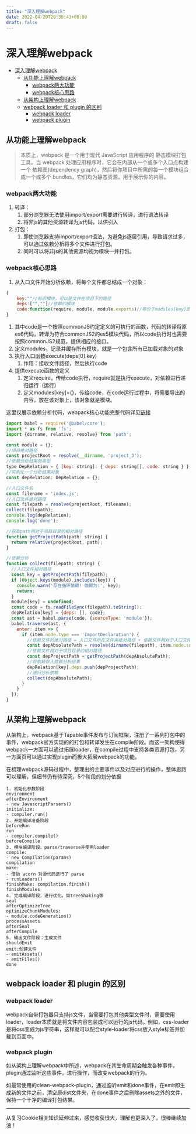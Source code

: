 ```yaml
---
title: "深入理解webpack"
date: 2022-04-20T20:36:43+08:00
draft: false
---
```


# 深入理解webpack

<!-- TOC -->

- [深入理解webpack](#深入理解webpack)
  - [从功能上理解webpack](#从功能上理解webpack)
    - [webpack两大功能](#webpack两大功能)
    - [webpack核心思路](#webpack核心思路)
  - [从架构上理解webpack](#从架构上理解webpack)
  - [webpack loader 和 plugin 的区别](#webpack-loader-和-plugin-的区别)
    - [webpack loader](#webpack-loader)
    - [webpack plugin](#webpack-plugin)

<!-- /TOC -->
 
## 从功能上理解webpack

> 本质上，webpack 是一个用于现代 JavaScript 应用程序的 静态模块打包工具。当 webpack 处理应用程序时，它会在内部从一个或多个入口点构建一个 依赖图(dependency graph)，然后将你项目中所需的每一个模块组合成一个或多个 bundles，它们均为静态资源，用于展示你的内容。

### webpack两大功能
1. 转译：
   1. 部分浏览器无法使用import/export需要进行转译，进行语法转译
   2. 将非js的其他资源转译为js代码，以供引入
2. 打包：
   1. 即使浏览器支持import/export语法，为避免js逐层引用，导致请求过多，可以通过依赖分析将多个文件进行打包。
   2. 同时可以将非js的其他资源均视为模块一并打包。

### webpack核心思路
1. 从入口文件开始分析依赖，将每个文件都总结成一个对象：
```js
{
    key:""//标识模块，可以是文件在项目下的路径
    deps:["",""]//依赖的模块
    code:function(require, module, module.exports)//等价于modules[key]即一个模块对象用于存放要到处的内容
}
```
   1. 其中code是一个按照commonJS约定定义的可执行的函数，代码的转译将原es6代码，转译为符合commonJS2的es5模块代码，所以code执行时也需要按照commonJS2规范，提供相应的接口。
2. 定义modules，记录并缓存所有模块，就是一个包含所有已加载对象的对象
3. 执行入口函数execute(deps[0].key)
    1. 作用：接收文件路径，然后执行code
4. 提供execute函数的定义
    1. 定义require，传给code执行，require就是执行execute，对依赖进行递归运行（运行）
    2. 定义modules[key]={}，传给code，在code运行过程中，将需要导出的内容，放在该对象上，该对象就是模块。

这里仅展示依赖分析代码，webpack核心功能完整代码详见[链接](https://github.com/Howardyangyixuan/my-webpack-demo-2)
```js
import babel = require('@babel/core');
import * as fs from 'fs';
import {dirname, relative, resolve} from 'path';

const module = {};
//项目绝对路径
const projectRoot = resolve(__dirname, 'project_3');
//依赖分析结果的类型
type DepRelation = { [key: string]: { deps: string[], code: string } }
//实例化一个分析结果对象
const depRelation: DepRelation = {};

//入口文件名
const filename = 'index.js';
//入口文件绝对路径
const filepath = resolve(projectRoot, filename);
collect(filepath);
console.log(depRelation);
console.log('done');

//获取path相对于项目目录的相对路径
function getProjectPath(path: string) {
  return relative(projectRoot, path);
}

//依赖分析
function collect(filepath: string) {
  //入口文件相对路径
  const key = getProjectPath(filepath);
  if (Object.keys(module).includes(key)) {
    console.warn('存在循环依赖! 依赖为:', key);
    return;
  }
  module[key] = undefined;
  const code = fs.readFileSync(filepath).toString();
  depRelation[key] = {deps: [], code};
  const ast = babel.parse(code, {sourceType: 'module'});
  babel.traverse(ast, {
    enter: item => {
      if (item.node.type === 'ImportDeclaration') {
        //依赖文件的绝对路径 = 入口文件所在文件夹绝对路径 + 依赖文件相对于入口文件的相对路径
        const depAbsolutePath = resolve(dirname(filepath), item.node.source.value);
        //依赖文件相对于项目目录的相对路径
        const depProjectPath = getProjectPath(depAbsolutePath);
        //将依赖存入依赖分析结果
        depRelation[key].deps.push(depProjectPath);
        //递归分析依赖
        collect(depAbsolutePath);
      }
    }
  });
}
```

## 从架构上理解webpack

从架构上，webpack基于Tapable事件发布与订阅框架，注册了一系列打包中的事件，webpack官方实现的的打包和转译发生在compile阶段。而这一架构使得webpack一方面可以通过拓展loader，在compile过程中支持各类资源打包，另一方面页可以通过实现plugin而极大拓展webpack的功能。

在梳理webpack源码过程中，整理出的主要事件以及对应进行的操作，整体思路可以理解，但细节仍有待深究，5个阶段的划分依据
```text
1. 初始化参数阶段
environment
afterEnvironment
- new JavascriptParsers()
initialize:
- compiler.run()
2. 开始编译准备阶段
beforeRun
run
- compiler.compile()
beforeCompile
3. 模块编译阶段，parse/traverse并使用loader
compile:
- new Compilation(params)
compilation
make:
- 借助 acorn 对源代码进行了 parse
- runLoaders()
finishMake: compilation.finish()
finishModules
4. 完成编译阶段，进行优化，如treeShaking等
seal
afterOptimizeTree
optimizeChunkModules:
- module.codeGeneration()
processAssets
afterSeal
afterCompile
5. 输出文件阶段：生成文件
shouldEmit
emit:创建文件
- emitAssets()
- emitFiles()
done
```

## webpack loader 和 plugin 的区别
### webpack loader
webpack自带打包器只支持js文件，当需要打包其他类型文件时，需要使用loader，loader本质就是将文件内容包装成可以运行的js代码。例如，css-loader是将css变成为js字符串，这样就可以配合style-loader将css放入style标签并加载到页面中。

### webpack plugin
如从架构上理解webpack中所述，webpack在其生命周期会触发各种事件，plugin通过监听这些事件，进行操作，而改变webpack的行为。

如最常使用的clean-webpack-plugin，通过监听emit和done事件，在emit即生成新的文件之前，清空原dist文件夹，在done事件之后删除assets之外的文件，保持一个干净的编译打包结果。

<hr>
从复习Cookie相关知识延伸过来，感觉收获很大，理解也更深入了，很棒继续加油！